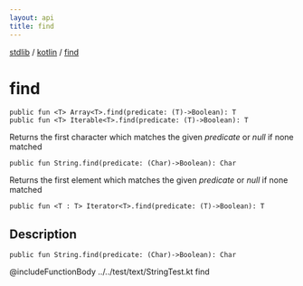 ```yaml
---
layout: api
title: find
---
```

[stdlib](../index.html) / [kotlin](index.html) / [find](find.html)

# find

```
public fun <T> Array<T>.find(predicate: (T)->Boolean): T
public fun <T> Iterable<T>.find(predicate: (T)->Boolean): T
```
Returns the first character which matches the given *predicate* or *null* if none matched
```
public fun String.find(predicate: (Char)->Boolean): Char
```
Returns the first element which matches the given *predicate* or *null* if none matched
```
public fun <T : T> Iterator<T>.find(predicate: (T)->Boolean): T
```
## Description
```
public fun String.find(predicate: (Char)->Boolean): Char
```
@includeFunctionBody ../../test/text/StringTest.kt find

